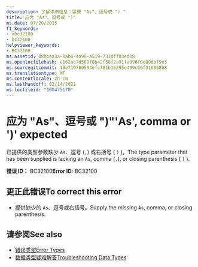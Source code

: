 ```yaml
---
description: 了解详细信息：需要 "As"、逗号或 ") "
title: 应为 "As"、逗号或 ")"
ms.date: 07/20/2015
f1_keywords:
- vbc32100
- bc32100
helpviewer_keywords:
- BC32100
ms.assetid: 08bbaa3a-8ab0-4a90-a519-731dff83ed08
ms.openlocfilehash: e162ac7d500f0b42f58f2a91fa996f6e80dbf9e3
ms.sourcegitcommit: 10e719780594efc781b15295e499c66f316068b8
ms.translationtype: MT
ms.contentlocale: zh-CN
ms.lasthandoff: 02/14/2021
ms.locfileid: "100475170"
---
```

# <a name="as-comma-or--expected"></a><span data-ttu-id="4bb97-103">应为 "As"、逗号或 ")"</span><span class="sxs-lookup"><span data-stu-id="4bb97-103">'As', comma or ')' expected</span></span>

<span data-ttu-id="4bb97-104">已提供的类型参数缺少 `As`、逗号 (`,`) 或右括号 ( `)` )。</span><span class="sxs-lookup"><span data-stu-id="4bb97-104">The type parameter that has been supplied is lacking an `As`, comma (`,`), or closing parenthesis ( `)` ).</span></span>  
  
 <span data-ttu-id="4bb97-105">**错误 ID：** BC32100</span><span class="sxs-lookup"><span data-stu-id="4bb97-105">**Error ID:** BC32100</span></span>  
  
## <a name="to-correct-this-error"></a><span data-ttu-id="4bb97-106">更正此错误</span><span class="sxs-lookup"><span data-stu-id="4bb97-106">To correct this error</span></span>  
  
- <span data-ttu-id="4bb97-107">提供缺少的 `As`、逗号或右括号。</span><span class="sxs-lookup"><span data-stu-id="4bb97-107">Supply the missing `As`, comma, or closing parenthesis.</span></span>  
  
## <a name="see-also"></a><span data-ttu-id="4bb97-108">请参阅</span><span class="sxs-lookup"><span data-stu-id="4bb97-108">See also</span></span>

- [<span data-ttu-id="4bb97-109">错误类型</span><span class="sxs-lookup"><span data-stu-id="4bb97-109">Error Types</span></span>](../programming-guide/language-features/error-types.md)
- [<span data-ttu-id="4bb97-110">数据类型疑难解答</span><span class="sxs-lookup"><span data-stu-id="4bb97-110">Troubleshooting Data Types</span></span>](../programming-guide/language-features/data-types/troubleshooting-data-types.md)
